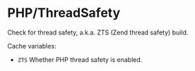 # PHP/ThreadSafety

Check for thread safety, a.k.a. ZTS (Zend thread safety) build.

Cache variables:

* `ZTS`
  Whether PHP thread safety is enabled.

